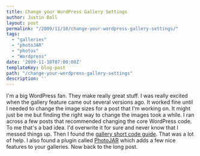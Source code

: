 ```yaml
---
title: Change your WordPress Gallery Settings
author: Justin Ball
layout: post
permalink: "/2009/11/10/change-your-wordpress-gallery-settings/"
tags:
  - "galleries"
  - "photoJAR"
  - "photos"
  - "Wordpress"
date: '2009-11-10T07:00:00Z'
templateKey: blog-post
path: "/change-your-wordpress-gallery-settings"
description: ''
---
```


I'm a big WordPress fan. They make really great stuff. I was really excited when the gallery feature came out several versions ago. It worked fine until I needed to change the image sizes for a post that I'm working on. It might just be me but finding the right way to change the images took a while. I ran across a few posts that recommended changing the core WordPress code. To me that's a bad idea. I'd overwrite it for sure and never know that I messed things up. Then I found the [gallery short code guide][1]. That was a lot of help. I also found a plugin called [PhotoJAR][2] which adds a few nice features to your galleries. Now back to the long post.

 [1]: http://codex.wordpress.org/Using_the_gallery_shortcode
 [2]: http://www.jarinteractive.com/code/photoJAR/
